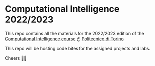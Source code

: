 # Computational Intelligence 2022/2023

This repo contains all the materials for the 2022/2023 edition of the [Computational Intelligence course](https://didattica.polito.it/pls/portal30/gap.pkg_guide.viewGap?p_cod_ins=01URROV&p_a_acc=2022&p_header=S&p_lang=IT&multi=N) @ [Politecnico di Torino](www.polito.it)

This repo will be hosting code bites for the assigned projects and labs. 

Cheers 🤖🍺
